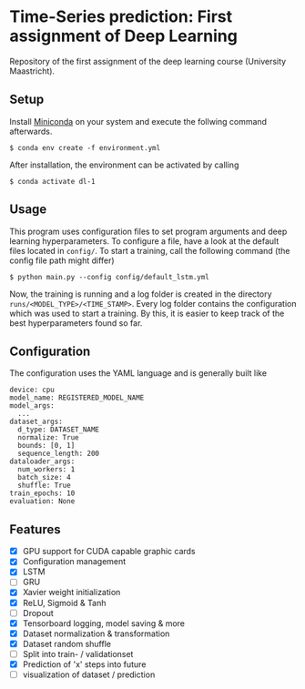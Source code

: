 # Time-Series prediction: First assignment of Deep Learning
Repository of the first assignment of the deep learning course (University Maastricht).

## Setup
Install [Miniconda](https://docs.conda.io/en/latest/miniconda.html) on your system and execute the follwing command afterwards.

```$ conda env create -f environment.yml```

After installation, the environment can be activated by calling 

```$ conda activate dl-1```

## Usage
This program uses configuration files to set program arguments and deep learning hyperparameters. To configure a file, have a look at the default files located in ```config/```. To start a training, call the following command (the config file path might differ)

```$ python main.py --config config/default_lstm.yml```

Now, the training is running and a log folder is created in the directory ```runs/<MODEL_TYPE>/<TIME_STAMP>```. Every log folder contains the configuration which was used to start a training. By this, it is easier to keep track of the best hyperparameters found so far.

## Configuration
The configuration uses the YAML language and is generally built like

```
device: cpu
model_name: REGISTERED_MODEL_NAME
model_args:
  ...
dataset_args:
  d_type: DATASET_NAME
  normalize: True
  bounds: [0, 1]
  sequence_length: 200
dataloader_args:
  num_workers: 1
  batch_size: 4
  shuffle: True
train_epochs: 10
evaluation: None
```

## Features
- [x] GPU support for CUDA capable graphic cards
- [x] Configuration management
- [x] LSTM
- [ ] GRU
- [x] Xavier weight initialization
- [x] ReLU, Sigmoid & Tanh
- [ ] Dropout
- [x] Tensorboard logging, model saving & more
- [x] Dataset normalization & transformation
- [x] Dataset random shuffle
- [ ] Split into train- / validationset
- [x] Prediction of 'x' steps into future
- [ ] visualization of dataset / prediction
